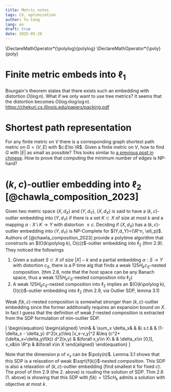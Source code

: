 ```yaml
---
title: Metric notes
tags: CG, optimization
author: Yu Cong
lang: en
draft: true
date: 2025-05-26
---
```


\DeclareMathOperator*{\polylog}{polylog}
\DeclareMathOperator*{\poly}{poly}

# Finite metric embeds into $\ell_1$

Bourgain's theorem states that there exists such an embedding with distortion $O(\log n)$. What if we only want to use tree metrics? It seems that the distortion becomes $O(\log n \log \log n)$. <https://chekuri.cs.illinois.edu/papers/packing.pdf>

# Shortest path representation

For any finite metric on $V$ there is a corresponding graph shortest path metric on $G=(V,E)$ with $c:E\to \R$. Given a finite metric on $V$, how to find $G$ with $|E|$ as small as possible? This looks similar to [a previous post in chinese](/posts/2023-01-26-minDAG.html). How to prove that computing the minimum number of edges is NP-hard?

# $(k,c)$-outlier embedding into $\ell_2$ [@chawla_composition_2023]

Given two metric space $(X,d_X)$ and $(Y,d_Y)$, $(X,d_X)$ is said to have a $(k,c)$-outlier embedding into $(Y,d_Y)$ if there is a set $K\subset X$ of size at most $k$ and a mapping $\alpha: X\setminus K \to Y$ with distortion $\leq c$. Deciding if $(X,d_X)$ has a $(k,c)$-outlier embedding into $(Y,d_Y)$ is NP-Complete for $(Y,d_Y)=(\R^n, \ell_p)$.
Authors of [@chawla_composition_2023] provide a polytime algorithm that constructs an $(O(k\polylog k), O(c))$-outlier embedding into $\ell_2$ (thm 2.9). They noticed the followings

1. Given a subset $S\subset X$ of size $|X|-k$ and a partial embedding $\alpha: S \to Y$ with distortion $c_S$, there is a P time alg that finds a weak $125 H_k c_S$-nested composition. (thm 2.6, note that the host space can be any Banach space, thus a weak $125 H_k c_S$-nested composition into $\ell_2$)
2. A weak $125 H_k c_S$-nested composition into $\ell_2$ implies an $(O(k\polylog k), O(c))$-outlier embedding into $\ell_2$ (thm 2.9, via Outlier SDP, lemma 3.1)

Weak $f(k,c)$-nested composition is somewhat stronger than $(k,c)$-outlier embedding since the former additionally requires an expansion bound on $X$.
In fact I guess that the definition of weak $f$-nested composition is extracted from the SDP formulation of min-outlier SDP.

\[
\begin{equation}
\begin{aligned}
\min&   &   \sum_x \delta_x&    &   &\\
s.t.&   &   (1-\delta_x - \delta_y) d^2(x,y)\leq \|v_x-v_y\|^2 &\leq (c^2+(\delta_x+\delta_y)f(k)) d^2(x,y) &   &\forall x,y\in X\\
    &   &   \delta_x\in [0,1], v_x&\in \R^p   &   &\forall x\in X
\end{aligned}
\end{equation}
\]

Note that the dimension $p$ of $v_x$ can be $\poly(n)$. Lemma 3.1 shows that this SDP is a relaxation of weak $\sqrt{f(k)}$-nested composition. This SDP is also a relaxation of $(k,c)$-outlier embedding (find smallest $k$ for fixed $c$). The proof of thm 2.9 (the 2. above) is rouding the solution of SDP. Thm 2.6 (1. above) is showing that this SDP with $f(k)=125c H_k$ admits a solution with objective at most $k$.


